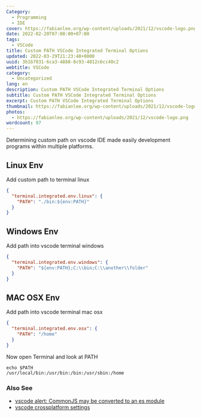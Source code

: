 ```yaml
---
Category:
  - Programming
  - IDE
cover: https://fabianlee.org/wp-content/uploads/2021/12/vscode-logo.png
date: 2022-02-20T07:00:00+07:00
tags:
  - VSCode
title: Custom PATH VSCode Integrated Terminal Options
updated: 2022-03-29T21:23:48+0000
uuid: 3b1b7031-6ca3-4888-8c93-4812c6cc40c2
webtitle: VSCode
category:
  - Uncategorized
lang: en
description: Custom PATH VSCode Integrated Terminal Options
subtitle: Custom PATH VSCode Integrated Terminal Options
excerpt: Custom PATH VSCode Integrated Terminal Options
thumbnail: https://fabianlee.org/wp-content/uploads/2021/12/vscode-logo.png
photos:
  - https://fabianlee.org/wp-content/uploads/2021/12/vscode-logo.png
wordcount: 97
---
```


Determining custom path on vscode IDE made easily development programs within multiple platforms.

## Linux Env
Add custom path to terminal linux
```json
{
  "terminal.integrated.env.linux": {
    "PATH": "./bin:${env:PATH}"
  }
}
```

## Windows Env
Add path into vscode terminal windows
```json
{
  "terminal.integrated.env.windows": {
    "PATH": "${env:PATH};C:\\bin;C:\\another\\folder"
  }
}
```

## MAC OSX Env
Add path into vscode terminal mac osx
```json
{
  "terminal.integrated.env.osx": {
    "PATH": "/home"
  }
}
```
Now open Terminal and look at PATH
```shell
echo $PATH
/usr/local/bin:/usr/bin:/bin:/usr/sbin:/home
```

### Also See
- [vscode alert: CommonJS may be converted to an es module](/2022/03/26/file-is-a-commonjs-module-it-may-be-converted-to-an-es-module.html)
- [vscode crossplatform settings](/p/search.html?q=vscode+crossplatform+setting)